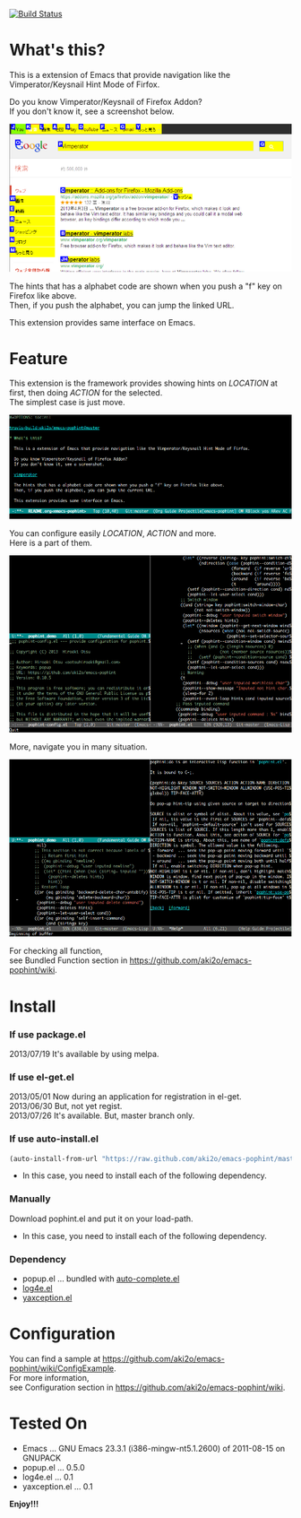 [![Build Status](https://travis-ci.org/aki2o/emacs-pophint.svg?branch=master)](https://travis-ci.org/aki2o/emacs-pophint)

# What's this?

This is a extension of Emacs that provide navigation like the Vimperator/Keysnail Hint Mode of Firfox.  

Do you know Vimperator/Keysnail of Firefox Addon?  
If you don't know it, see a screenshot below.

![vimperator](image/vimperator.png)

The hints that has a alphabet code are shown when you push a "f" key on Firefox like above.  
Then, if you push the alphabet, you can jump the linked URL.  

This extension provides same interface on Emacs.  

# Feature

This extension is the framework provides showing hints on *LOCATION* at first, then doing *ACTION* for the selected.  
The simplest case is just move.  

![demo1](image/demo1.gif)

You can configure easily *LOCATION*, *ACTION* and more.  
Here is a part of them.  

![demo2](image/demo2.gif)

More, navigate you in many situation.  

![demo3](image/demo3.gif)

For checking all function,  
see Bundled Function section in <https://github.com/aki2o/emacs-pophint/wiki>.  

# Install

### If use package.el

2013/07/19 It's available by using melpa.  

### If use el-get.el

2013/05/01 Now during an application for registration in el-get.  
2013/06/30 But, not yet regist.  
2013/07/26 It's available. But, master branch only.  

### If use auto-install.el

```lisp
(auto-install-from-url "https://raw.github.com/aki2o/emacs-pophint/master/pophint.el")
```
-   In this case, you need to install each of the following dependency.

### Manually

Download pophint.el and put it on your load-path.  
-   In this case, you need to install each of the following dependency.

### Dependency

-   popup.el &#x2026; bundled with [auto-complete.el](https://github.com/auto-complete/auto-complete)
-   [log4e.el](https://github.com/aki2o/log4e)
-   [yaxception.el](https://github.com/aki2o/yaxception)

# Configuration

You can find a sample at <https://github.com/aki2o/emacs-pophint/wiki/ConfigExample>.  
For more information,  
see Configuration section in <https://github.com/aki2o/emacs-pophint/wiki>.  

# Tested On

-   Emacs &#x2026; GNU Emacs 23.3.1 (i386-mingw-nt5.1.2600) of 2011-08-15 on GNUPACK
-   popup.el &#x2026; 0.5.0
-   log4e.el &#x2026; 0.1
-   yaxception.el &#x2026; 0.1

**Enjoy!!!**
